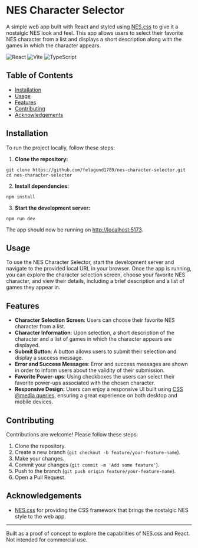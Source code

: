 # NES Character Selector

A simple web app built with React and styled using [NES.css](https://github.com/nostalgic-css/NES.css) to give it a nostalgic NES look and feel. This app allows users to select their favorite NES character from a list and displays a short description along with the games in which the character appears.

![React](https://img.shields.io/badge/React-18.3.1-blue)
![Vite](https://img.shields.io/badge/Vite-5.3.4-brightgreen)
![TypeScript](https://img.shields.io/badge/TypeScript-5.2.2-blue)

## Table of Contents
- [Installation](#installation)
- [Usage](#usage)
- [Features](#features)
- [Contributing](#contributing)
- [Acknowledgements](#acknowledgements)

## Installation

To run the project locally, follow these steps:

1. **Clone the repository:**
```
git clone https://github.com/felagund1789/nes-character-selector.git
cd nes-character-selector
```

2. **Install dependencies:**
```
npm install
```

3. **Start the development server:**
```
npm run dev
```
The app should now be running on [http://localhost:5173](http://localhost:5173).

## Usage

To use the NES Character Selector, start the development server and navigate to the provided local URL in your browser. Once the app is running, you can explore the character selection screen, choose your favorite NES character, and view their details, including a brief description and a list of games they appear in.

## Features

- **Character Selection Screen**: Users can choose their favorite NES character from a list.
- **Character Information**: Upon selection, a short description of the character and a list of games in which the character appears are displayed.
- **Submit Button**: A button allows users to submit their selection and display a success message.
- **Error and Success Messages**: Error and success messages are shown in order to inform users about the validity of their submission.
- **Favorite Power-ups**: Using checkboxes the users can select their favorite power-ups associated with the chosen character.
- **Responsive Design:** Users can enjoy a responsive UI built using [CSS @media queries](https://developer.mozilla.org/en-US/docs/Web/CSS/CSS_media_queries), ensuring a great experience on both desktop and mobile devices.

## Contributing

Contributions are welcome! Please follow these steps:

1. Clone the repository.
2. Create a new branch (`git checkout -b feature/your-feature-name`).
3. Make your changes.
4. Commit your changes (`git commit -m 'Add some feature'`).
5. Push to the branch (`git push origin feature/your-feature-name`).
6. Open a Pull Request.

## Acknowledgements

- [NES.css](https://github.com/nostalgic-css/NES.css) for providing the CSS framework that brings the nostalgic NES style to the web app.

---

Built as a proof of concept to explore the capabilities of NES.css and React. Not intended for commercial use.
